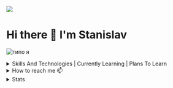 ![](https://komarev.com/ghpvc/?username=MATwave)

# Hi there 👋 I'm Stanislav

![типо я](https://media.giphy.com/media/XZ033bAXmrstTLqZR4/giphy.gif)

<details><summary>Skills And Technologies | Currently Learning | Plans To Learn</summary>

| Skills And Technologies 💻                                                                                                                                                                                        | I’m Currently Learning 🌱 | Plans To Learn 📖 |
|-------------------------------------------------------------------------------------------------------------------------------------------------------------------------------------------------------------------|---------------------------|-------------------|
| - ![git.png](icons%2Fgit.png)Git                                                                                                                                                                                  | - ![elastic.png](icons%2Felastic.png)Elasticsearch           | - Oauth2          |
| - ![python.png](icons%2Fpython.png)Python                                                                                                                                                                         | - ![python.png](icons%2Fpython.png)Asyncio                 | - ![kafka.apache.png](icons%2Fkafka.apache.png)Apachekafka     |
| - ![django.png](icons%2Fdjango.png)Django(![django-rest-framework.png](icons%2Fdjango-rest-framework.png)DRF)/![flask.png](icons%2Fflask.png)Flask/![fastapi.png](icons%2Ffastapi.png)Fastapi                     |                           | - ![rabbitmq.png](icons%2Frabbitmq.png)Rabbitmq        |
| - ![nginx.png](icons%2Fnginx.png)nginx                                                                                                                                                                            |                           | - Elk             |
| - ![favicon.ico](icons%2Ffavicon.ico)Mssql/![postgresql.png](icons%2Fpostgresql.png)postgresql/<img alt="sqlite icon" height="16" src="/icons/sqlite.svg" width="16"/>sqlite/![redis.png](icons%2Fredis.png)Redis |                           |                   |
| - ![docker.png](icons%2Fdocker.png)Docker/DockerCompose                                                                                                                                                           |                           |                   |
| - <img alt="makefile icon" height="16" src="/icons/makefile.svg" width="16"/>Make                                                                                                                                 |                           |                   |
| - Etl                                                                                                                                                                                                             |                           |                   |
| - ![swagger.png](icons%2Fswagger.png)Swagger                                                                                                                                                                      |                           |                   |
</details>
 
<details><summary>How to reach me 📫</summary> 
 
 - 📧 stanislav.matveew@yandex.ru
</details>

<details><summary>Stats</summary> 
 
> ![Codewars](https://www.codewars.com/)
> - [![codewars](https://www.codewars.com/users/MATwave/badges/small)](https://www.codewars.com/users/MATwave)

> GitHub Streak
> - [![GitHub Streak](http://github-readme-streak-stats.herokuapp.com?user=Matwave&date_format=j%20M%5B%20Y%5D)](https://git.io/streak-stats)

> GitHub Stats
> - ![Matwave's github stats](https://github-readme-stats.vercel.app/api?username=Matwave&show_icons=true&include_all_commits=true&count_private=true)
</details>
